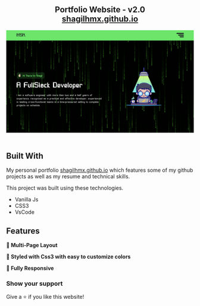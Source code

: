 <h2 align="center">
  Portfolio Website - v2.0<br/>
  <a href="https://shagilhmx.github.io/portfolio/" target="_blank">shagilhmx.github.io</a>
</h2>
<div align="center">
  <img alt="Demo" src="/assets/Images/demo.png" />
</div>

<br/>

## Built With

My personal portfolio <a href="https://shagilhmx.github.io/portfolio/" target="_blank">shagilhmx.github.io</a> which features some of my github projects as well as my resume and technical skills.<br/>

This project was built using these technologies.

- Vanilla Js
- CSS3
- VsCode

## Features

**📖 Multi-Page Layout**

**🎨 Styled with Css3 with easy to customize colors**

**📱 Fully Responsive**

### Show your support

Give a ⭐ if you like this website!

